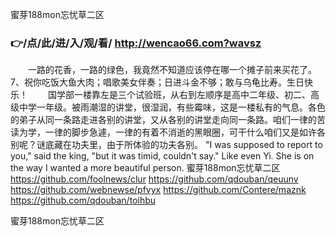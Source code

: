 
蜜芽188mon忘忧草二区




### 👉/点/此/进/入/观/看/ http://wencao66.com?wavsz




　　一路的花香，一路的绿色，我竟然不知道应该停在哪一个摊子前来买花了。
	7、祝你吃饭大鱼大肉；唱歌美女伴奏；日进斗金不够；敢与乌龟比寿。生日快乐！
　　国学部一楼靠左是三个试验班，从右到左顺序是高中二年级、初二、高级中学一年级。被雨潮湿的讲堂，很湿润，有些霉味，这是一楼私有的气息。各色的弟子从同一条路走进各别的讲堂，又从各别的讲堂走向同一条路。咱们一律的苦读为学，一律的脚步急遽，一律的有着不消逝的黑眼圈，可干什么咱们又是如许各别呢？谜底藏在功夫里，由于所体验的功夫各别。
"I was supposed to report to you," said the king, "but it was timid, couldn't say."
Like even Yi.
She is on the way I wanted a more beautiful person.
蜜芽188mon忘忧草二区 https://github.com/foolnews/clur
https://github.com/qdouban/qeuunv
https://github.com/webnewse/pfvyx
https://github.com/Contere/maznk
https://github.com/qdouban/toihbu





蜜芽188mon忘忧草二区
